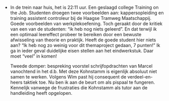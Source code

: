 - In de trein naar huis, het is  22:11 uur. Een geslaagd college Training on the Job. Studenten droegen twee voorbeelden aan: kappersopleiding en training assistent controleur bij de Haagse Tramweg Maatschappij. Goede voorbeelden van werkplekoefening. Toch geraakt door de kritiek van een van de studenten: “ik heb nog niets geleerd”. En dat terwijl ik een optimaal leereffect probeer te bereiken door een bewuste afwisseling van theorie en praktijk. Heeft de goede student hier niets aan? “Ik heb nog zo weinig voor dit themaproject gedaan, 7 punten!” Ik ga in ieder geval duidelijke eisen stellen aan het eindwerkstuk. Daar moet “veel” in komen!
  
  Tweede domper: bespreking voorstel schrijfopdrachten van Marcel vanochtend in het d.b. Met deze Kohnstamm is eigenlijk absoluut niet samen te werken. Volgens Wim past hij consequent de verdeel-en-heers taktiek toe. Nu ben ik aan de beurt om als pispaal te fungeren. Kennelijk vanwege de frustraties die Kohnstamm als tutor aan de handleiding heeft opgelopen.